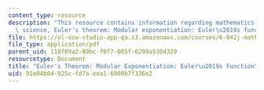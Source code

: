 ```yaml
---
content_type: resource
description: "This resource contains information regarding mathematics for computer\
  \ science, Euler's theorem: Modular exponentiation: Euler\u2019s function."
file: https://ol-ocw-studio-app-qa.s3.amazonaws.com/courses/6-042j-mathematics-for-computer-science-spring-2015/91e04b04925cfd7aeea16909b7f336e2_MIT6_042JS15_ModularEuler.pdf
file_type: application/pdf
parent_uid: 118f09a2-89bc-f0f7-005f-6299a530d329
resourcetype: Document
title: "Euler's Theorem: Modular Exponentiation: Euler\u2019s Function"
uid: 91e04b04-925c-fd7a-eea1-6909b7f336e2
---
```

